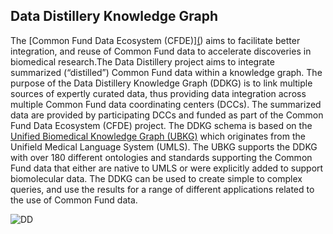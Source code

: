 ## Data Distillery Knowledge Graph

The [Common Fund Data Ecosystem (CFDE)][(](https://info.cfde.cloud/)) aims to facilitate better integration, and reuse of Common Fund data to accelerate discoveries in biomedical research.The Data Distillery project aims to integrate summarized (“distilled”) Common Fund data within a knowledge graph. The purpose of the Data Distillery Knowledge Graph (DDKG) is to link multiple sources of expertly curated data, thus providing data integration across multiple Common Fund data coordinating centers (DCCs).  The summarized data are provided by participating DCCs and funded as part of the Common Fund Data Ecosystem (CFDE) project. The DDKG schema is based on the [Unified Biomedical Knowledge Graph (UBKG)](https://ubkg.docs.xconsortia.org/contexts/#ubkg-base-context-umls-plus) which originates from the Unifield Medical Language System (UMLS). The UBKG supports the DDKG with over 180 different ontologies and standards supporting the Common Fund data that either are native to UMLS or were explicitly added to support biomolecular data.  The DDKG can be used to create simple to complex queries, and use the results for a range of different applications related to the use of Common Fund data.

![DD](https://minio.dev.maayanlab.cloud/datadistillery-kg/Dictionary/images/image41.png)